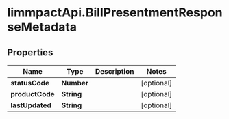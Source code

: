 # IimmpactApi.BillPresentmentResponseMetadata

## Properties
Name | Type | Description | Notes
------------ | ------------- | ------------- | -------------
**statusCode** | **Number** |  | [optional] 
**productCode** | **String** |  | [optional] 
**lastUpdated** | **String** |  | [optional] 



